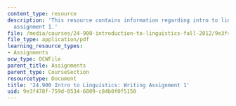 ```yaml
---
content_type: resource
description: 'This resource contains information regarding intro to linguistics: writing
  assignment 1.'
file: /media/courses/24-900-introduction-to-linguistics-fall-2012/9e3f478f759d85346809c84b0f0f5158_MIT24_900F12_Assignment1.pdf
file_type: application/pdf
learning_resource_types:
- Assignments
ocw_type: OCWFile
parent_title: Assignments
parent_type: CourseSection
resourcetype: Document
title: '24.900 Intro to Linguistics: Writing Assignment 1'
uid: 9e3f478f-759d-8534-6809-c84b0f0f5158
---
```

